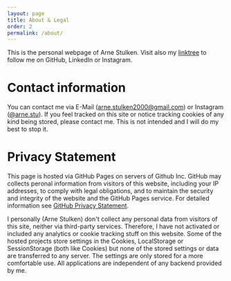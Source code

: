 ```yaml
---
layout: page
title: About & Legal
order: 2
permalink: /about/
---
```


This is the personal webpage of Arne Stulken.
Visit also my [linktree](https://linktr.ee/arne.stulken) to follow me on GitHub, LinkedIn or Instagram.

# Contact information
You can contact me via E-Mail ([arne.stulken2000@gmail.com](mailto:arne.stulken200@gmail.com)) or Instagram ([@arne.stu](https://instagram.com/arne.stu)).
If you feel tracked on this site or notice tracking cookies of any kind being stored, please contact me.
This is not intended and I will do my best to stop it.

# Privacy Statement
This page is hosted via GitHub Pages on servers of Github Inc.
GitHub may collects peronal information from visitors of this website, including your IP addresses, to comply with legal obligations, and to maintain the security and integrity of the website and the GitHub Pages service.
For detailed information see [GitHub Privacy Statement](https://docs.github.com/en/github/site-policy/github-privacy-statement).

I personally (Arne Stulken) don't collect any personal data from visitors of this site, neither via third-party services.
Therefore, I have not activated or included any analytics or cookie tracking stuff on this website.
Some of the hosted projects store settings in the Cookies, LocalStorage or SessionStorage (both like Cookies) but none of the stored settings or data are transferred to any server. The settings are only stored for a more comfortable use. All applications are independent of any backend provided by me.
